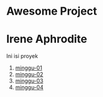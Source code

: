 # Awesome Project

# Irene Aphrodite


Ini isi proyek

1. [minggu-01](https://github.com/XabaraNeanthal/tekn-cloud-computing/tree/master/minggu-01)
2. [minggu-02](https://github.com/XabaraNeanthal/tekn-cloud-computing/tree/master/minggu-02)
3. [minggu-03](https://github.com/XabaraNeanthal/tekn-cloud-computing/tree/master/minggu-03)
4. [minggu-04](https://github.com/XabaraNeanthal/tekn-cloud-computing/tree/master/minggu-04)

